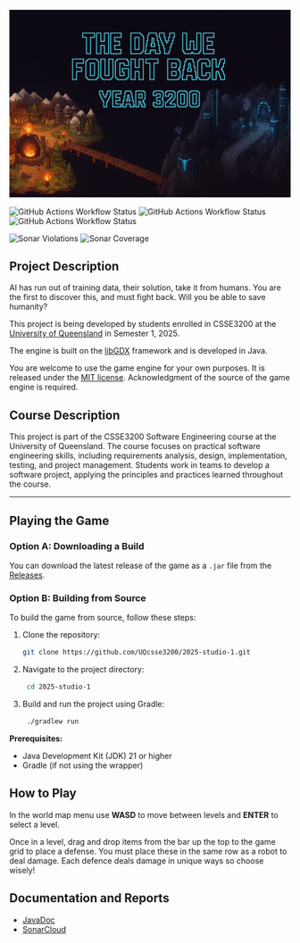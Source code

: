 <!-- # The Day We Fought Back - Year 3200 -->

![The Day We Fought Back - Year 3200](assets/images/home_bg_with_title.png "The Day We Fought Back - Year 3200")

![GitHub Actions Workflow Status](https://img.shields.io/github/actions/workflow/status/UQcsse3200/2025-studio-3/game_tests.yaml?style=for-the-badge&label=Game%20Unit%20Tests)
![GitHub Actions Workflow Status](https://img.shields.io/github/actions/workflow/status/UQcsse3200/2025-studio-3/javadoc_build.yaml?style=for-the-badge&label=Javadoc%20Test%20Build)
![GitHub Actions Workflow Status](https://img.shields.io/github/actions/workflow/status/UQcsse3200/2025-studio-3/game_format.yaml?style=for-the-badge&label=Java%20Format%20Tests)

![Sonar Violations](https://img.shields.io/sonar/violations/UQcsse3200_2025-studio-3?server=https%3A%2F%2Fsonarcloud.io&style=for-the-badge)
![Sonar Coverage](https://img.shields.io/sonar/coverage/UQcsse3200_2025-studio-3?server=https%3A%2F%2Fsonarcloud.io&style=for-the-badge)


## Project Description

AI has run out of training data, their solution, take it from humans. You are the first to discover this, and must fight back. Will you be able to save humanity?

This project is being developed by students enrolled in CSSE3200 at the [University of Queensland](https://uq.edu.au/ "UQ Home Page") in Semester 1, 2025.

The engine is built on the [libGDX](https://libgdx.com/ "libGDX Information") framework and is developed in Java.

You are welcome to use the game engine for your own purposes. It is released under the [MIT license](https://opensource.org/licenses/MIT "MIT License Description"). Acknowledgment of the source of the game engine is required.

## Course Description

This project is part of the CSSE3200 Software Engineering course at the University of Queensland. The course focuses on practical software engineering skills, including requirements analysis, design, implementation, testing, and project management. Students work in teams to develop a software project, applying the principles and practices learned throughout the course.

---

## Playing the Game

### Option A: Downloading a Build

You can download the latest release of the game as a `.jar` file from the [Releases](https://github.com/UQcsse3200/2025-studio-3/releases).

### Option B: Building from Source

To build the game from source, follow these steps:
1. Clone the repository:
   ```bash
   git clone https://github.com/UQcsse3200/2025-studio-1.git
2. Navigate to the project directory:
   ```bash
    cd 2025-studio-1
3. Build and run the project using Gradle:
   ```bash
    ./gradlew run
    ```

**Prerequisites:**
- Java Development Kit (JDK) 21 or higher
- Gradle (if not using the wrapper)

## How to Play

In the world map menu use **WASD** to move between levels and **ENTER** to select a level.

Once in a level, drag and drop items from the bar up the top to the game grid to place a defense. You must place these in the same row as a robot to deal damage. Each defence deals damage in unique ways so choose wisely!

## Documentation and Reports

- [JavaDoc](https://uqcsse3200.github.io/2025-studio-3/)
- [SonarCloud](https://sonarcloud.io/project/overview?id=UQcsse3200_2025-studio-3)
